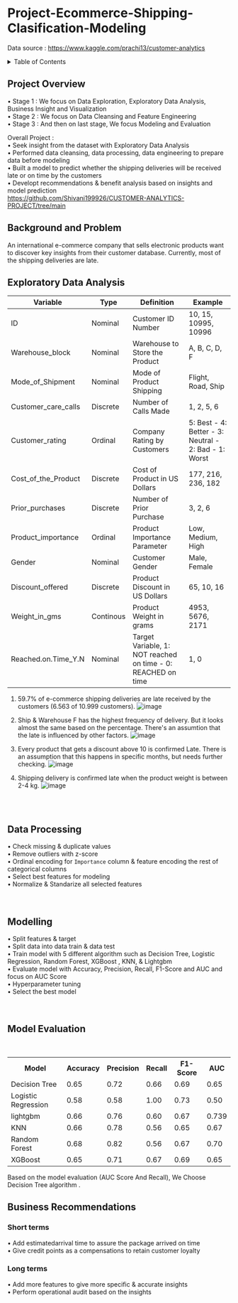 # Project-Ecommerce-Shipping-Clasification-Modeling
 Data source : https://www.kaggle.com/prachi13/customer-analytics

<details>
  <summary>Table of Contents</summary>
  <ol>
    <li>
      <a href="#project-overview">Project Overview</a>
    </li>
    <li><a href="#background-and-problem">Background and Problem</a></li>
    <li><a href="#exploratory-data-analysis">Exploratory Data Analysis</a></li>
    <li><a href="#data-processing">Data Processing</a></li>
    <li><a href="#modelling">Modelling</a></li>
    <li><a href="#business-recommendations">Business Recommendations</a></li>
  </ol>
</details>

## **Project Overview** 
• Stage 1 : We focus on Data Exploration, Exploratory Data Analysis, Business Insight and Visualization <br>
• Stage 2 : We focus on Data Cleansing and Feature Engineering <br>
• Stage 3 : And then on last stage, We focus Modeling and Evaluation <br>

Overall Project : <br>
• Seek insight from the dataset with Exploratory Data Analysis <br>
• Performed data cleansing, data processing, data engineering to prepare data before modeling <br>
• Built a model to predict whether the shipping deliveries will be received late or on time by the customers <br>
• Developt  recommendations & benefit analysis based on insights and model prediction 
<br>
https://github.com/Shivani199926/CUSTOMER-ANALYTICS-PROJECT/tree/main
## **Background and Problem**
An international e-commerce company that sells electronic products want to discover key insights from their customer database. Currently, most of the shipping deliveries are late. 
<br>

## **Exploratory Data Analysis**
| Variable | Type | Definition | Example |
| ----------- | ----------- | ----------- | ----------- |
| ID | Nominal | Customer ID Number | 10, 15, 10995, 10996
| Warehouse_block | Nominal | Warehouse to Store the Product | A, B, C, D, F
| Mode_of_Shipment | Nominal | Mode of Product Shipping | Flight, Road, Ship
| Customer_care_calls | Discrete | Number of Calls Made | 1, 2, 5, 6
| Customer_rating | Ordinal | Company Rating by Customers | 5: Best - 4: Better - 3: Neutral - 2: Bad - 1: Worst
| Cost_of_the_Product | Discrete | Cost of Product in US Dollars | 177, 216, 236, 182
| Prior_purchases | Discrete | Number of Prior Purchase | 3, 2, 6
| Product_importance | Ordinal | Product Importance Parameter | Low, Medium, High
| Gender | Nominal | Customer Gender | Male, Female
| Discount_offered | Discrete | Product Discount in US Dollars | 65, 10, 16
| Weight_in_gms | Continous | Product Weight in grams | 4953, 5676, 2171
| Reached.on.Time_Y.N | Nominal | Target Variable, 1: NOT reached on time - 0: REACHED on time | 1, 0

1. 59.7% of e-commerce shipping deliveries are late received by the customers (6.563 of 10.999 customers).
![image](https://user-images.githubusercontent.com/80570935/126962808-11ff1d40-e71b-4d71-b0ed-e561ae408e3a.png)

2. Ship & Warehouse F has the highest frequency of delivery. But it looks almost the same based on the percentage. There's an assumtion that the late is influenced by other factors.
![image](https://user-images.githubusercontent.com/80570935/126960264-5f61c973-91f9-4ab3-b1a3-ca4f236ec0a4.png)

3. Every product that gets a discount above 10 is confirmed Late. There is an assumption that this happens in specific months, but needs further checking. 
![image](https://user-images.githubusercontent.com/80570935/126960668-055ad318-7bd9-4674-a2c5-73211b8215e6.png)

4. Shipping delivery is confirmed late when the product weight is between 2-4 kg.
![image](https://user-images.githubusercontent.com/80570935/126961078-28049344-6c62-4168-b92e-c347c8b80930.png)

<br><br>
## **Data Processing**<br>
• Check missing & duplicate values<br>
• Remove outliers with z-score<br>
• Ordinal encoding for `Importance` column & feature encoding the rest of categorical columns<br>
• Select best features for modeling<br>
• Normalize & Standarize all selected features <br>
<br><br>
## **Modelling**<br>
• Split features & target<br>
• Split data into data train & data test<br>
• Train model with 5 different algorithm such as Decision Tree, Logistic Regression, Random Forest, XGBoost , KNN, & Lightgbm<br>
• Evaluate model with Accuracy, Precision, Recall, F1-Score and AUC and focus on AUC Score<br>
• Hyperparameter tuning<br>
• Select the best model<br>
<br><br>
## **Model Evaluation**
<br> 

<table>
  <tr>
    <th>Model</th>
    <th>Accuracy</th>
    <th>Precision</th>
    <th>Recall</th>
    <th>F1-Score</th>
    <th>AUC</th>
  </tr>
  <tr>
    <td>Decision Tree</td>
    <td>0.65</td>
    <td>0.72</td>
    <td>0.66</td>
    <td>0.69</td>
    <td>0.65</td>
  </tr>
  <tr>
    <td>Logistic Regression</td>
    <td>0.58</td>
    <td>0.58</td>
    <td>1.00</td>
    <td>0.73</td>
    <td>0.50</td>
  </tr>
  <tr>
    <td>lightgbm</td>
    <td>0.66</td>
    <td>0.76</td>
    <td>0.60</td>
    <td>0.67</td>
    <td>0.739</td>
  </tr>
  <tr>
    <td>KNN</td>
    <td>0.66</td>
    <td>0.78</td>
    <td>0.56</td>
    <td>0.65</td>
    <td>0.67</td>
  </tr>
  <tr>
    <td>Random Forest</td>
    <td>0.68</td>
    <td>0.82</td>
    <td>0.56</td>
    <td>0.67</td>
    <td>0.70</td>
  </tr>
  <tr>
    <td>XGBoost</td>
    <td>0.65</td>
    <td>0.71</td>
    <td>0.67</td>
    <td>0.69</td>
    <td>0.65</td>
  </tr>
</table>
Based on the model evaluation (AUC Score And Recall), We Choose Decision Tree algorithm .


## **Business Recommendations**<br>
### Short terms
• Add estimatedarrival time to assure the package arrived on time<br>
• Give credit points as a compensations to retain customer loyalty<br>
### Long terms
• Add more features to give more specific & accurate insights<br>
• Perform operational audit based on the insights<br>
